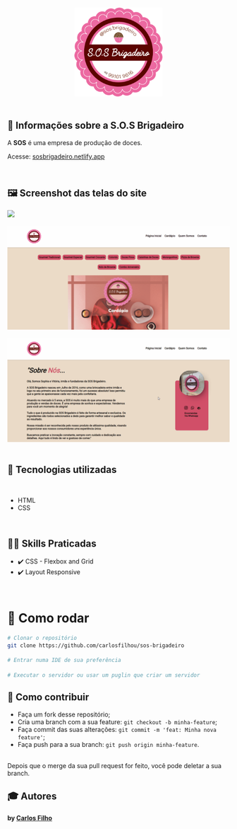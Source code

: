 <h3 align="center">
    <img width="200px" src="imgsos/logosos.png">
    <br><br>
</h3>

## 🔖 Informações sobre a S.O.S Brigadeiro <br/>

A <strong>SOS</strong> é uma empresa de produção de doces. <br>

Acesse: <a href="https://sosbrigadeiro.netlify.app/">sosbrigadeiro.netlify.app</a>

<br>

## 🖼 Screenshot das telas do site <br/>

<img src="github/webfrontvideo.gif"><br><br>
<img src="github/webfrontvideo2.gif"><br><br>
<img src="github/webfrontvideo3.gif">
<br/><br>

## 🚀 Tecnologias utilizadas <br/>
<br/>

- HTML <br/>
- CSS <br/>
<br/>

## 👨‍💻 Skills Praticadas

  - ✔️ CSS - Flexbox and Grid 
  - ✔️ Layout Responsive
<br><br><br>

 # 👷 Como rodar

```bash
# Clonar o repositório
git clone https://github.com/carlosfilhou/sos-brigadeiro

# Entrar numa IDE de sua preferência 

# Executar o servidor ou usar um puglin que criar um servidor

```


## 🤔 Como contribuir <br/>

- Faça um fork desse repositório; <br/>
- Cria uma branch com a sua feature: `git checkout -b minha-feature`;<br/>
- Faça commit das suas alterações: `git commit -m 'feat: Minha nova feature'`; <br/>
- Faça push para a sua branch: `git push origin minha-feature`.<br/>
<br/>
Depois que o merge da sua pull request for feito, você pode deletar a sua branch. <br/>


## 🎓 Autores
<h4>
   by  <a href="https://www.linkedin.com/in/carlosfilhou/" target="_blank"> Carlos Filho </a>
</h4>
